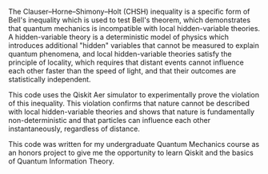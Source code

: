 The Clauser–Horne–Shimony–Holt (CHSH) inequality is a specific form of Bell's inequality which is used to test Bell's theorem, which demonstrates that quantum mechanics is incompatible with local hidden-variable theories. A hidden-variable theory is a deterministic model of physics which introduces additional "hidden" variables that cannot be measured to explain quantum phenomena, and local hidden-variable theories satisfy the principle of locality, which requires that distant events cannot influence each other faster than the speed of light, and that their outcomes are statistically independent.

This code uses the Qiskit Aer simulator to experimentally prove the violation of this inequality. This violation confirms that nature cannot be described with local hidden-variable theories and shows that nature is fundamentally non-deterministic and that particles can influence each other instantaneously, regardless of distance.

This code was written for my undergraduate Quantum Mechanics course as an honors project to give me the opportunity to learn Qiskit and the basics of Quantum Information Theory.
